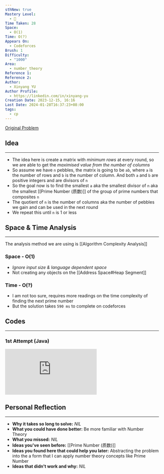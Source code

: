 ```yaml
---
sthNew: true
Mastery Level:
  - 📗
Time Taken: 28
Space:
  - O(1)
Time: O(?)
Appears On:
  - Codeforces
Brush: 1
Difficulty:
  - "1000"
Area:
  - number_theory
Reference 1: 
Reference 2: 
Author:
  - Xinyang YU
Author Profile:
  - https://linkedin.com/in/xinyang-yu
Creation Date: 2023-12-15, 16:16
Last Date: 2024-01-28T16:37:23+08:00
tags:
  - cp
---
```

[Original Problem](https://codeforces.com/problemset/problem/177/B1)
## Idea
---
- The idea here is create a matrix with *minimum rows* at every round, so we are able to get the *maximised value from the number of columns*
- So assume we have `n` pebbles, the matrix is going to be `ab`, where `a` is the number of rows and `b` is the number of column. And both `a` and `b` are positive integers and are divisors of `n`
- So the goal now is to find the smallest `a` aka the smallest divisor of `n` aka the smallest [[Prime Number (质数)]] of the group of prime numbers that composites `n`
- The quotient of `n` is the number of columns aka the number of pebbles we gain and can be used in the next round
- We repeat this until `n` is 1 or less


## Space & Time Analysis
---
The analysis method we are using is [[Algorithm Complexity Analysis]]
### Space - O(1)
- *Ignore input size & language dependent space*
- Not creating any objects on the [[Address Space#Heap Segment]]
### Time - O(?)
- I am not too sure, requires more readings on the time complexity of finding the next prime number
- But the solution takes `590 ms` to complete on codeforces
 

## Codes
---
### 1st Attempt (Java)

<div class="onecompilerCode-wrapper">
<iframe
 class="onecompilerCode"
 frameBorder="0" 
 src="https://onecompiler.com/embed/java/3zz7xm397?codeChangeEvent=true&theme=dark&hideLanguageSelection=true&hideNew=true&hideNewFileOption=true&availableLanguages=true&hideTitle=true" 
 ></iframe>
 </div>

## Personal Reflection
---
- **Why it takes so long to solve:** *NIL*
- **What you could have done better:** Be more familiar with Number Theory
- **What you missed:** *NIL*
- **Ideas you've seen before:** [[Prime Number (质数)]]
- **Ideas you found here that could help you later:** Abstracting the problem into the a form that I can apply number theory concepts like Prime Number
- **Ideas that didn't work and why:** *NIL*